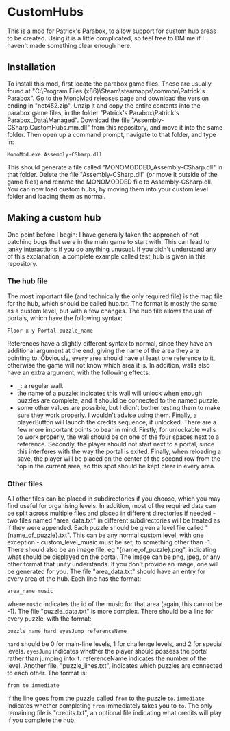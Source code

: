 # CustomHubs
This is a mod for Patrick's Parabox, to allow support for custom hub areas to be created. Using it is a little complicated, so feel free to DM me if I haven't made something clear enough here.
## Installation
To install this mod, first locate the parabox game files. These are usually found at "C:\Program Files (x86)\Steam\steamapps\common\Patrick's Parabox". Go to [the MonoMod releases page](https://github.com/MonoMod/MonoMod/releases/) and download the version ending in "net452.zip". Unzip it and copy the entire contents into the parabox game files, in the folder "Patrick's Parabox\Patrick's Parabox_Data\Managed". Download the file "Assembly-CSharp.CustomHubs.mm.dll" from this repository, and move it into the same folder. Then open up a command prompt, navigate to that folder, and type in:
```
MonoMod.exe Assembly-CSharp.dll
```
This should generate a file called "MONOMODDED_Assembly-CSharp.dll" in that folder. Delete the file "Assembly-CSharp.dll" (or move it outside of the game files) and rename the MONOMODDED file to Assembly-CSharp.dll.
You can now load custom hubs, by moving them into your custom level folder and loading them as normal.

## Making a custom hub
One point before I begin: I have generally taken the approach of not patching bugs that were in the main game to start with. This can lead to janky interactions if you do anything unusual.
If you didn't understand any of this explanation, a complete example called test_hub is given in this repository.
### The hub file
The most important file (and technically the only required file) is the map file for the hub, which should be called hub.txt. The format is mostly the same as a custom level, but with a few changes. The hub file allows the use of portals, which have the following syntax:
```
Floor x y Portal puzzle_name
```
References have a slightly different syntax to normal, since they have an additional argument at the end, giving the name of the area they are pointing to. Obviously, every area should have at least one reference to it, otherwise the game will not know which area it is.
In addition, walls also have an extra argument, with the following effects:
- `_`: a regular wall.
- the name of a puzzle: indicates this wall will unlock when enough puzzles are complete, and it should be connected to the named puzzle.
- some other values are possible, but I didn't bother testing them to make sure they work properly. I wouldn't advise using them.
Finally, a playerButton will launch the credits sequence, if unlocked.
There are a few more important points to bear in mind. Firstly, for unlockable walls to work properly, the wall should be on one of the four spaces next to a reference. Secondly, the player should not start next to a portal, since this interferes with the way the portal is exited. Finally, when reloading a save, the player will be placed on the center of the second row from the top in the current area, so this spot should be kept clear in every area.

### Other files
All other files can be placed in subdirectories if you choose, which you may find useful for organising levels. In addition, most of the required data can be split across multiple files and placed in different directories if needed - two files named "area_data.txt" in different subdirectories will be treated as if they were appended.
Each puzzle should be given a level file called "{name_of_puzzle}.txt". This can be any normal custom level, with one exception - custom_level_music must be set, to something other than -1. There should also be an image file, eg "{name_of_puzzle}.png", indicating what should be displayed on the portal. The image can be png, jpeg, or any other format that unity understands. If you don't provide an image, one will be generated for you.
The file "area_data.txt" should have an entry for every area of the hub. Each line has the format:
```
area_name music
```
where `music` indicates the id of the music for that area (again, this cannot be -1).
The file "puzzle_data.txt" is more complex. There should be a line for every puzzle, with the format:
```
puzzle_name hard eyesJump referenceName
```
`hard` should be 0 for main-line levels, 1 for challenge levels, and 2 for special levels. `eyesJump` indicates whether the player should possess the portal rather than jumping into it. referenceName indicates the number of the level.
Another file, "puzzle_lines.txt", indicates which puzzles are connected to each other. The format is:
```
from to immediate
```
if the line goes from the puzzle called `from` to the puzzle `to`. `immediate` indicates whether completing `from` immediately takes you to `to`.
The only remaining file is "credits.txt", an optional file indicating what credits will play if you complete the hub.